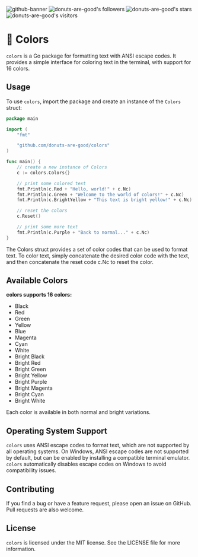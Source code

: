 ![github-banner](https://user-images.githubusercontent.com/96031819/229327991-15ff4ce6-11ef-48eb-bc64-c5e28b46e885.png)
![donuts-are-good's followers](https://img.shields.io/github/followers/donuts-are-good?&color=555&style=for-the-badge&label=followers) ![donuts-are-good's stars](https://img.shields.io/github/stars/donuts-are-good?affiliations=OWNER%2CCOLLABORATOR&color=555&style=for-the-badge) ![donuts-are-good's visitors](https://komarev.com/ghpvc/?username=donuts-are-good&color=555555&style=for-the-badge&label=visitors)

# 🎨 Colors

`colors` is a Go package for formatting text with ANSI escape codes. It provides a simple interface for coloring text in the terminal, with support for 16 colors.

## Usage

To use `colors`, import the package and create an instance of the `Colors` struct:

```go
package main

import (
	"fmt"

	"github.com/donuts-are-good/colors"
)

func main() {
	// create a new instance of Colors
	c := colors.Colors{}

	// print some colored text
	fmt.Println(c.Red + "Hello, world!" + c.Nc)
	fmt.Println(c.Green + "Welcome to the world of colors!" + c.Nc)
	fmt.Println(c.BrightYellow + "This text is bright yellow!" + c.Nc)

	// reset the colors
	c.Reset()

	// print some more text
	fmt.Println(c.Purple + "Back to normal..." + c.Nc)
}


```
The Colors struct provides a set of color codes that can be used to format text. To color text, simply concatenate the desired color code with the text, and then concatenate the reset code c.Nc to reset the color.

## Available Colors
**colors supports 16 colors:**

- Black
- Red
- Green
- Yellow
- Blue
- Magenta
- Cyan
- White
- Bright Black
- Bright Red
- Bright Green
- Bright Yellow
- Bright Purple
- Bright Magenta
- Bright Cyan
- Bright White

Each color is available in both normal and bright variations.

## Operating System Support
`colors` uses ANSI escape codes to format text, which are not supported by all operating systems. On Windows, ANSI escape codes are not supported by default, but can be enabled by installing a compatible terminal emulator. `colors` automatically disables escape codes on Windows to avoid compatibility issues.

## Contributing
If you find a bug or have a feature request, please open an issue on GitHub. Pull requests are also welcome.

## License
`colors` is licensed under the MIT license. See the LICENSE file for more information.

